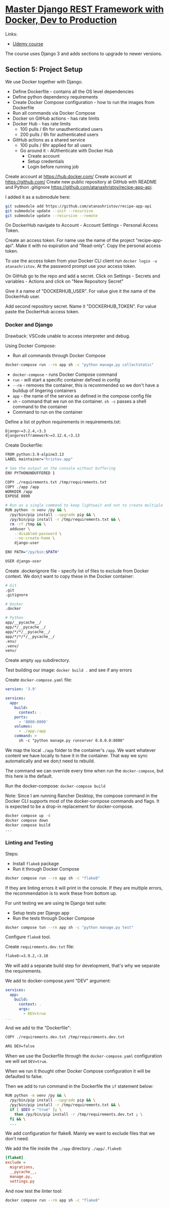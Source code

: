 # [Master Django REST Framework with Docker, Dev to Production](../detailed-django-rest-api/)

Links:

- [Udemy course](https://www.udemy.com/course/django-python-advanced)

The course uses Django 3 and adds sections to upgrade to newer versions.

## Section 5: Project Setup

We use Docker together with Django.

- Define Dockerfile - contains all the OS level dependencies
- Define python dependency requirements
- Create Docker Compose configuration - how to run the images from Dockerfile
- Run all commands via Docker Compose
- Docker on GitHub actions - has rate limits
- Docker Hub - has rate limits
  - 100 pulls / 6h for unauthenticated users
  - 200 pulls / 6h for authenticated users
- GitHub actions as a shared service
  - 100 pulls / 6hr applied for all users
  - Go around it - AUthenticate with Docker Hub
    - Create account
    - Setup credentials
    - Login before running job

Create account at <https://hub.docker.com/>
Create account at <https://github.com/>
Create new public repository at GitHub with README and Python .gitignore <https://github.com/atanashristov/recipe-app-api>.

I added it as a submodule here:

```sh
git submodule add https://github.com/atanashristov/recipe-app-api
git submodule update --init --recursive
git submodule update --recursive --remote
```

On DockerHub navigate to Account - Account Settings - Personal Access Token.

Create an access token. For name use the name of the project "recipe-app-api". Make it with no expiration and "Read-only". Copy the personal access token.

To use the access token from your Docker CLI client run `docker login -u atanashristov`.
At the password prompt use your access token.

On GitHub go to the repo and add a secret. Click on Settings - Secrets and variables - Actions and click on "New Repository Secret"

Give it a name of "DOCKERHUB_USER". For value give it the name of the DockerHub user.

Add second repository secret. Name it "DOCKERHUB_TOKEN". For value paste the DockerHub access token.

### Docker and Django

Drawback: VSCode unable to access interpreter and debug.

Using Docker Compose:

- Run all commands through Docker Compose

```sh
docker-compose run --rm app sh -c "python manage.py collectstatic"
```

- `docker-compose` - runs Docker Compose command
- `run` - will start a specific container defined in config
- `--rm` - removes the container, this is recommended so we don't have a buildup of lingering containers
- `app` - the name of the service as defined in the compose config file
- `sh` - command that we run on the container. `sh -c` passes a shell command to the container
- Command to run on the container

Define a list ot python requirements in requirements.txt:

```sh
Django>=3.2.4,<3.3
djangorestframework>=3.12.4,<3.13
```

Create Dockerfile:

```sh
FROM python:3.9-alpine3.13
LABEL maintainer="hristov.app"

# See the output on the console without buffering
ENV PYTHONUNDUFFERED 1

COPY ./requirements.txt /tmp/requirements.txt
COPY ./app /app
WORKDIR /app
EXPOSE 8000

# Run as a single command to keep lightwait and not to create multiple layers
RUN python -m venv /py && \
  /py/bin/pip install --upgrade pip && \
  /py/bin/pip install -r /tmp/requirements.txt && \
  rm -rf /tmp && \
  adduser \
    --disabled-password \
    --no-create-home \
    django-user

ENV PATH="/py/bin:$PATH"

USER django-user
```

Create .dockerignore file - specify list of files to exclude from Docker context. We don;t want to copy these in the Docker container:

```sh
# Git
.git
.gitignore

# Docker
.docker

# Python
app/__pycache__/
app/*/__pycache__/
app/*/*/__pycache__/
app/*/*/*/__pycache__/
.env/
.venv/
venv/
```

Create ampty `app` subdirectory.

Test building our image: `docker build .` and see if any errors

Create `docker-compose.yaml` file:

```yaml
version: '3.9'

services:
  app:
    build:
      context: .
    ports:
      - '8000:8000'
    volumes:
      - ./app:/app
    command: >
      sh -c "python manage.py runserver 0.0.0.0:8000"
```

We map the local `./app` folder to the container's `/app`.
We want whatever content we have locally to have it in the container.
That way we sync automatically and we don;t need to rebuild.

The command we can override every time when run the `docker-compose`, but this here is the default.

Run the docker-compose: `docker-compose build`

Note: Since I am running Rancher Desktop, the compose command in the Docker CLI supports most of the docker-compose commands and flags.
It is expected to be a drop-in replacement for docker-compose.

```sh
docker compose up -d
docker compose down
docker compose build 
...
```

### Linting and Testing

Steps:

- Install `flake8` package
- Run it through Docker Compose

```sh
docker compose run --rm app sh -c "flake8"
```

If they are linting errors it will print in the console.
If they are multiple errors, the recommendation is to work these from bottom up.

For unit testing we are using te Django test suite:

- Setup tests per Django app
- Run the tests through Docker Compose

```sh
docker compose tun --rm app sh -c "python manage.py test"
```

Configure `flake8` tool.

Create `requirements.dev.txt` file:

```sh
flake8>=3.9.2,<3.10
```

We will add a separate build step for development, that's why we separate the requirements.

We add to docker-compose.yaml "DEV" argument:

```yaml
services:
  app:
    build:
      context: .
      args:
        - DEV=true
...
```

And we add to the "Dockerfile":

```sh
COPY ./requirements.dev.txt /tmp/requirements.dev.txt

ARG DEV=false
```

When we use the Dockerfile through the `docker-compose.yaml` configuration we will set `DEV=true`.

When we run it thought other Docker Compose configuration it will be defaulted to false.

Then we add to run command in the Dockerfile the `if` statement below:

```sh
RUN python -m venv /py && \
  /py/bin/pip install --upgrade pip && \
  /py/bin/pip install -r /tmp/requirements.txt && \
  if [ $DEV = "true" ]; \
    then /py/bin/pip install -r /tmp/requirements.dev.txt ; \
  fi && \
  ...
```

We add configuration for flake8. Mainly we want to exclude files that we don't need.

We add the file inside the `./app` directory `./app/.flake8`:

```ini
[flake8]
exclude =
  migrations,
  __pycache__,
  manage.py,
  settings.py
```

And now test the linter tool:

```sh
docker compose run --rm app sh -c "flake8"
```

